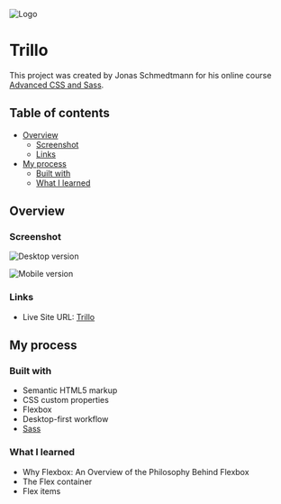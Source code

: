 ![Logo](https://i.imgur.com/rI4tgo4.png)

# Trillo

This project was created by Jonas Schmedtmann for his online course [Advanced CSS and Sass](https://www.udemy.com/course/advanced-css-and-sass/).

## Table of contents

- [Overview](#overview)
  - [Screenshot](#screenshot)
  - [Links](#links)
- [My process](#my-process)
  - [Built with](#built-with)
  - [What I learned](#what-i-learned)

## Overview

### Screenshot

![Desktop version](https://i.imgur.com/SxRitx8.png)

![Mobile version](https://i.imgur.com/EL7AJEk.png)

### Links

- Live Site URL: [Trillo](https://natours-rodolphovl.netlify.app)

## My process

### Built with

- Semantic HTML5 markup
- CSS custom properties
- Flexbox
- Desktop-first workflow
- [Sass](https://sass-lang.com)

### What I learned

- Why Flexbox: An Overview of the Philosophy Behind Flexbox
- The Flex container
- Flex items
